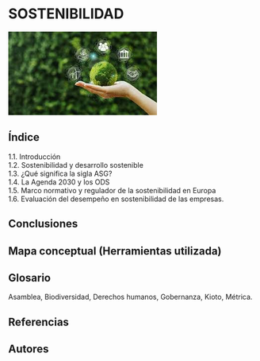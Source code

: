 # SOSTENIBILIDAD

![Imagen de sostenibilidad](./img/sos.jpeg)

## Índice
1.1. Introducción  
1.2. Sostenibilidad y desarrollo sostenible  
1.3. ¿Qué significa la sigla ASG?  
1.4. La Agenda 2030 y los ODS  
1.5. Marco normativo y regulador de la sostenibilidad en Europa  
1.6. Evaluación del desempeño en sostenibilidad de las empresas.  

## Conclusiones

## Mapa conceptual (Herramientas utilizada)

## Glosario 
Asamblea, Biodiversidad, Derechos humanos, Gobernanza, Kioto, Métrica.

## Referencias

## Autores
